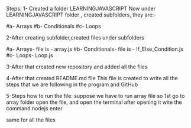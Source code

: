 Steps:
1- Created a folder LEARNINGJAVASCRIPT
Now under LEARNINGJAVASCRIPT folder , created subfolders, they are:-

#a- Arrays
#b- Conditionals
#c- Loops

2-After creating subfolder,created files under subfolders

#a- Arrays- file is - array.js
#b- Conditionals- file is - If_Else_Condition.js
#c- Loops- Loop.js

3-After that created new repository and added all the files 

4-After that created README.md file
This file is created to write all the steps that we are following in the program and GitHub

5-Steps how to run the file:
suppose we have to run array file 
so 1st go to array folder open the file, and open the terminal 
after opening it wite the command nodejs <filename> enter

same for all the files
